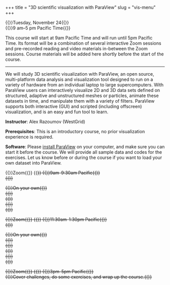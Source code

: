 +++
title = "3D scientific visualization with ParaView"
slug = "vis-menu"
+++

{{<cor>}}Tuesday, November 24{{</cor>}}\
{{<cgr>}}9 am–5 pm Pacific Time{{</cgr>}}

This course will start at 9am Pacific Time and will run until 5pm Pacific Time. Its format will be a combination of
several interactive Zoom sessions and pre-recorded reading and video materials in-between the Zoom sessions. Course
materials will be added here shortly before the start of the course.

<!-- Please download a [ZIP file](https://owncloud.westgrid.ca/index.php/s/yG9xbsYLbLymvdZ/download) with the slides (single -->
<!-- PDF combining all chapters), sample datasets and scripts. -->

---

We will study 3D scientific visualization with ParaView, an open source, multi-platform data analysis and visualization
tool designed to run on a variety of hardware from an individual laptop to large supercomputers. With ParaView users can
interactively visualize 2D and 3D data sets defined on structured, adaptive and unstructured meshes or particles,
animate these datasets in time, and manipulate them with a variety of filters. ParaView supports both interactive (GUI)
and scripted (including offscreen) visualization, and is an easy and fun tool to learn.

**Instructor**: Alex Razoumov (WestGrid)

**Prerequisites**: This is an introductory course, no prior visualization experience is required.

**Software**: Please [install ParaView](https://www.paraview.org/download) on your computer, and make sure you can start
it before the course. We will provide all sample data and codes for the exercises. Let us know before or during the
course if you want to load your own dataset into ParaView.



{{<cor>}}Zoom{{</cor>}} {{<s>}} {{<cgr>}}9am-9:30am Pacific{{</cgr>}} \
{{<linktitle url="../vis1" text="Morning opening session">}}

<!-- {{<cbr>}}On your own{{</cbr>}} \ -->
<!-- {{<nolinktitle>}}Introduction{{</nolinktitle>}} \ -->
<!-- {{<nolinktitle>}}ParaView architecture and GUI{{</nolinktitle>}} \ -->
<!-- {{<nolinktitle>}}Importing data into ParaView{{</nolinktitle>}} \ -->
<!-- {{<nolinktitle>}}Working with ParaView filters{{</nolinktitle>}} -->

{{<cbr>}}On your own{{</cbr>}} \
{{<linktitle url="../vis/vis-01-intro" text="Introduction (28 min)">}} \
{{<linktitle url="../vis/vis-02-arch" text="ParaView architecture and GUI (11 min)">}} \
{{<linktitle url="../vis/vis-03-import" text="Importing data into ParaView (29 min)">}} \
{{<linktitle url="../vis/vis-04-filters" text="Working with ParaView filters (35 min)">}}

{{<cor>}}Zoom{{</cor>}} {{<s>}} {{<cgr>}}11:30am-1:30pm Pacific{{</cgr>}} \
{{<linktitle url="../vis2" text="Mid-day session">}}

<!-- {{<cbr>}}On your own{{</cbr>}} \ -->
<!-- {{<nolinktitle>}}Exporting scenes{{</nolinktitle>}} \ -->
<!-- {{<nolinktitle>}}Animation in ParaView{{</nolinktitle>}} \ -->
<!-- {{<nolinktitle>}}Python scripting in ParaView{{</nolinktitle>}} \ -->
<!-- {{<nolinktitle>}}Remote and distributed visualization{{</nolinktitle>}} \ -->
<!-- {{<nolinktitle>}}Summary{{</nolinktitle>}} -->

{{<cbr>}}On your own{{</cbr>}} \
{{<linktitle url="../vis/vis-05-export" text="Exporting scenes (5 min)">}} \
{{<linktitle url="../vis/vis-06-animation" text="Animation in ParaView (14 min)">}} \
{{<linktitle url="../vis/vis-07-scripting" text="Python scripting in ParaView (30 min)">}} \
{{<linktitle url="../vis/vis-08-remote" text="Remote and distributed visualization (37 min)">}} \
{{<linktitle url="../vis/vis-09-summary" text="Summary (4 min)">}}

{{<cor>}}Zoom{{</cor>}} {{<s>}} {{<cgr>}}3pm-5pm Pacific{{</cgr>}} \
{{<nolinktitle>}}Cover challenges, do some exercises, and wrap up the course.{{</nolinktitle>}}
